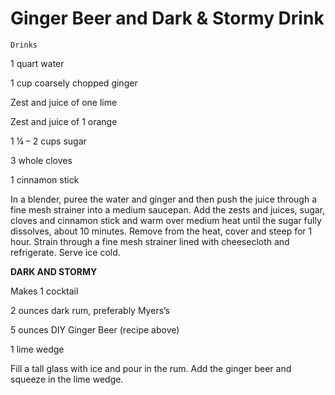 # Ginger Beer and Dark & Stormy Drink

`Drinks`

1 quart water

1 cup coarsely chopped ginger

Zest and juice of one lime

Zest and juice of 1 orange

1 ¼ – 2 cups sugar

3 whole cloves

1 cinnamon stick

In a blender, puree the water and ginger and then push the juice through a fine mesh strainer into a medium saucepan. Add the zests and juices, sugar, cloves and cinnamon stick and warm over medium heat until the sugar fully dissolves, about 10 minutes. Remove from the heat, cover and steep for 1 hour. Strain through a fine mesh strainer lined with cheesecloth and refrigerate. Serve ice cold.

**DARK AND STORMY**

Makes 1 cocktail

2 ounces dark rum, preferably Myers’s

5 ounces DIY Ginger Beer (recipe above)

1 lime wedge

Fill a tall glass with ice and pour in the rum. Add the ginger beer and squeeze in the lime wedge.
